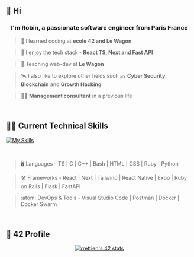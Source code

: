 
## 👋 Hi

<h3 align="center">I'm Robin, a passionate software engineer from Paris France</h3> 

> 🔭 I learned coding at **ecole 42 and Le Wagon**

> 💬 I enjoy the tech stack - **React TS, Next and Fast API**

> 🌱 Teaching web-dev at **Le Wagon**

> 🛰️ I also like to explore other fields such as **Cyber Security**, **Blockchain** and **Growth Hacking**

> 👨‍💼 **Management consultant** in a previous life

<br>

## 🧑‍💻 Current Technical Skills

[![My Skills](https://skillicons.dev/icons?i=c,cpp,bash,html,css,py,tailwind,ts,react,nest,next,fastapi,flask,rails,docker,postgres,mongodb)](https://skillicons.dev)
 
<br>

> :desktop_computer:  Languages - TS | C | C++ | Bash | HTML | CSS | Ruby | Python

> :hammer_and_wrench:  Frameworks - React | Next | Tailwind | React Native | Expo | Ruby on Rails | Flask | FastAPI 

> :atom:  DevOps & Tools - Visual Studio Code | Postman | Docker | Docker Swarm

<br>

## 🤖 42 Profile

<div align="center">
  <a href="https://github.com/oakoudad/badge42"><img src="https://badge.mediaplus.ma/darkblue/rrettien?1337Badge=off&UM6P=off" alt="rrettien's 42 stats" /></a>
</div>

<br>

